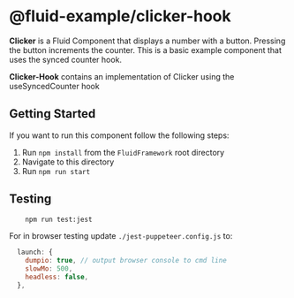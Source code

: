 # @fluid-example/clicker-hook

**Clicker** is a Fluid Component that displays a number with a button. Pressing the button
increments the counter. This is a basic example component that uses the synced counter hook.

**Clicker-Hook** contains an implementation of Clicker using the useSyncedCounter hook

## Getting Started

If you want to run this component follow the following steps:

1. Run `npm install` from the `FluidFramework` root directory
2. Navigate to this directory
3. Run `npm run start`

## Testing

```bash
    npm run test:jest
```

For in browser testing update `./jest-puppeteer.config.js` to:

```javascript
  launch: {
    dumpio: true, // output browser console to cmd line
    slowMo: 500,
    headless: false,
  },
```
